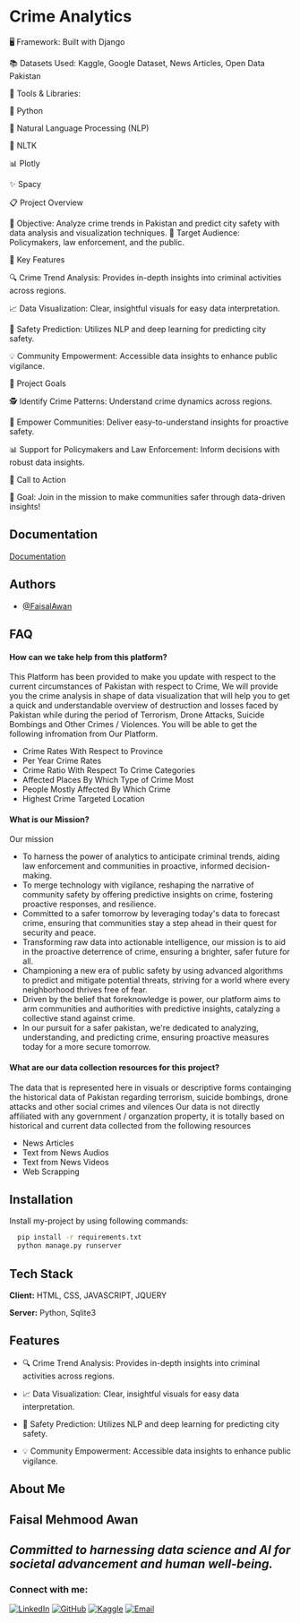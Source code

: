 # Crime Analytics

🖥️ Framework: Built with Django

📚 Datasets Used: Kaggle, Google Dataset, News Articles, Open Data Pakistan

🔧 Tools & Libraries:

🐍 Python

🧠 Natural Language Processing (NLP)

📜 NLTK

📊 Plotly

✨ Spacy

📋 Project Overview

🎯 Objective: Analyze crime trends in Pakistan and predict city safety with data analysis and visualization techniques.
👥 Target Audience: Policymakers, law enforcement, and the public.

🌟 Key Features

🔍 Crime Trend Analysis: Provides in-depth insights into criminal activities across regions.

📈 Data Visualization: Clear, insightful visuals for easy data interpretation.

🔮 Safety Prediction: Utilizes NLP and deep learning for 
predicting city safety.

💡 Community Empowerment: Accessible data insights to enhance public vigilance.

🎯 Project Goals

🕵️ Identify Crime Patterns: Understand crime dynamics across regions.

💪 Empower Communities: Deliver easy-to-understand insights for proactive safety.

📊 Support for Policymakers and Law Enforcement: Inform decisions with robust data insights.

🚀 Call to Action

🤝 Goal: Join in the mission to make communities safer through data-driven insights!

## Documentation
[Documentation](https://drive.google.com/file/d/1M66gjy7WKJdcrK7vW-pouQbYVmBQw7ej/view?usp=sharing)
## Authors
- [@FaisalAwan](https://faisalawa.github.io/MyPortfolioWebsite/)


## FAQ


#### How can we take help from this platform?
This Platform has been provided to make you update with respect to the current circumstances of Pakistan with respect to Crime, We will provide you the crime analysis in shape of data visualization that will help you to get a quick and understandable overview of destruction and losses faced by Pakistan while during the period of Terrorism, Drone Attacks, Suicide Bombings and Other Crimes / Violences. You will be able to get the following infromation from Our Platform.

- Crime Rates With Respect to Province
- Per Year Crime Rates
- Crime Ratio With Respect To Crime Categories
- Affected Places By Which Type of Crime Most
- People Mostly Affected By Which Crime
- Highest Crime Targeted Location
  
#### What is our Mission?

Our mission

- To harness the power of analytics to anticipate criminal trends, aiding law enforcement and communities in proactive, informed decision-making.
- To merge technology with vigilance, reshaping the narrative of community safety by offering predictive insights on crime, fostering proactive responses, and resilience.
- Committed to a safer tomorrow by leveraging today's data to forecast crime, ensuring that communities stay a step ahead in their quest for security and peace.
- Transforming raw data into actionable intelligence, our mission is to aid in the proactive deterrence of crime, ensuring a brighter, safer future for all.
- Championing a new era of public safety by using advanced algorithms to predict and mitigate potential threats, striving for a world where every neighborhood thrives free of fear.
- Driven by the belief that foreknowledge is power, our platform aims to arm communities and authorities with predictive insights, catalyzing a collective stand against crime.
- In our pursuit for a safer pakistan, we're dedicated to analyzing, understanding, and predicting crime, ensuring proactive measures today for a more secure tomorrow.
  
#### What are our data collection resources for this project?

The data that is represented here in visuals or descriptive forms containging the historical data of Pakistan regarding terrorism, suicide bombings, drone attacks and other social crimes and vilences
Our data is not directly affiliated with any government / organzation property, it is totally based on historical and current data collected from the following resources
- News Articles
- Text from News Audios
- Text from News Videos
- Web Scrapping
  
## Installation

Install my-project by using following commands:
```bash
  pip install -r requirements.txt
  python manage.py runserver
```
    
## Tech Stack

**Client:** HTML, CSS, JAVASCRIPT, JQUERY

**Server:** Python, Sqlite3

## Features

- 🔍 Crime Trend Analysis: Provides in-depth insights into criminal activities across regions.
  
- 📈 Data Visualization: Clear, insightful visuals for easy data interpretation.
  
- 🔮 Safety Prediction: Utilizes NLP and deep learning for predicting city safety.
  
- 💡 Community Empowerment: Accessible data insights to enhance public vigilance.

##  About Me
## Faisal Mehmood Awan
*Committed to harnessing data science and AI for societal advancement and human well-being.*
---
### Connect with me:
[![LinkedIn](https://img.shields.io/badge/LinkedIn-blue.svg?style=flat-square&logo=linkedin&logoColor=white&link=Your_LinkedIn_Profile_Link)](https://www.linkedin.com/in/faisal-mehmood-awan-4771a8233/)
[![GitHub](https://img.shields.io/badge/GitHub-black.svg?style=flat-square&logo=github&logoColor=white&link=Your_GitHub_Profile_Link)](https://github.com/FaisalAwa) 
[![Kaggle](https://img.shields.io/badge/Kaggle-20BEFF.svg?style=flat-square&logo=kaggle&logoColor=white&link=Your_Kaggle_Notebook_Link)](https://www.kaggle.com/malikfaisalawan) 
[![Email](https://img.shields.io/badge/Email-D14836?style=flat-square&logo=gmail&logoColor=white&link=mailto:Your_Email)](mailto:Faisal914awan@gmail.com)
